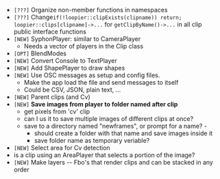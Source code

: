 - `[???]`  Organize non-member functions in namespaces
- `[???]` Change`if(!loopier::clipExists(clipname)) return;
loopier::clips[clipname]->...` for `getClipByName()->...` in all clip public interface functions
- `[NEW]`  SyphonPlayer: similar to CameraPlayer
  - Needs a vector of players in the Clip class
- `[OPT]`  BlendModes
- `[NEW]` Convert Console to TextPlayer
- `[NEW]`  Add ShapePlayer to draw shapes
- `[NEW]`  Use OSC messages as setup and config files.
  - Make the app load the file and send messages to itself
  - Could be CSV, JSON, plain text, ...
- `[NEW]` Parent clips (and Cv)
- `[NEW]` **Save images from player to folder named after clip**
  - get pixels from 'cv' clip
  - can I us it to save multiple images of different clips at once?
  - save to a directory named "newframes", or prompt for a name? -
    - should create a folder with that name and save images inside it
    - save folder name as temporary veriable?
- `[NEW]` Select area for Cv detection
- is a clip using an AreaPlayer that selects a portion of the image?
- `[NEW]` Make layers -- Fbo's that render clips and can be stacked in any order
